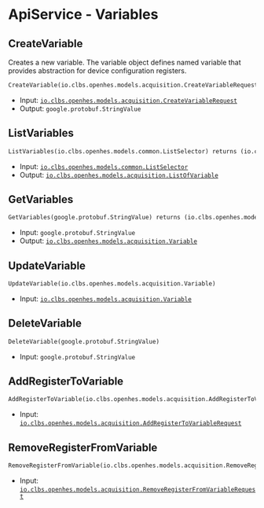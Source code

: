 # ApiService - Variables

## CreateVariable

Creates a new variable. The variable object defines named variable that provides abstraction for device configuration registers.

```proto
CreateVariable(io.clbs.openhes.models.acquisition.CreateVariableRequest) returns (google.protobuf.StringValue)
```

- Input: [`io.clbs.openhes.models.acquisition.CreateVariableRequest`](model-io-clbs-openhes-models-acquisition-createvariablerequest.md)
- Output: `google.protobuf.StringValue`

## ListVariables

```proto
ListVariables(io.clbs.openhes.models.common.ListSelector) returns (io.clbs.openhes.models.acquisition.ListOfVariable)
```

- Input: [`io.clbs.openhes.models.common.ListSelector`](model-io-clbs-openhes-models-common-listselector.md)
- Output: [`io.clbs.openhes.models.acquisition.ListOfVariable`](model-io-clbs-openhes-models-acquisition-listofvariable.md)

## GetVariables

```proto
GetVariables(google.protobuf.StringValue) returns (io.clbs.openhes.models.acquisition.Variable)
```

- Input: `google.protobuf.StringValue`
- Output: [`io.clbs.openhes.models.acquisition.Variable`](model-io-clbs-openhes-models-acquisition-variable.md)

## UpdateVariable

```proto
UpdateVariable(io.clbs.openhes.models.acquisition.Variable)
```

- Input: [`io.clbs.openhes.models.acquisition.Variable`](model-io-clbs-openhes-models-acquisition-variable.md)

## DeleteVariable

```proto
DeleteVariable(google.protobuf.StringValue)
```

- Input: `google.protobuf.StringValue`

## AddRegisterToVariable

```proto
AddRegisterToVariable(io.clbs.openhes.models.acquisition.AddRegisterToVariableRequest)
```

- Input: [`io.clbs.openhes.models.acquisition.AddRegisterToVariableRequest`](model-io-clbs-openhes-models-acquisition-addregistertovariablerequest.md)

## RemoveRegisterFromVariable

```proto
RemoveRegisterFromVariable(io.clbs.openhes.models.acquisition.RemoveRegisterFromVariableRequest)
```

- Input: [`io.clbs.openhes.models.acquisition.RemoveRegisterFromVariableRequest`](model-io-clbs-openhes-models-acquisition-removeregisterfromvariablerequest.md)

